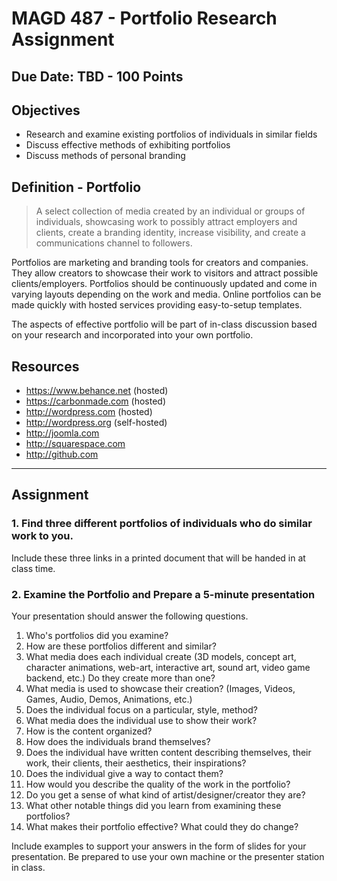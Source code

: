 # MAGD 487 - Portfolio Research Assignment
## Due Date: TBD - 100 Points

## Objectives
+ Research and examine existing portfolios of individuals in similar fields
+ Discuss effective methods of exhibiting portfolios
+ Discuss methods of personal branding

## Definition - Portfolio
> A select collection of media created by an individual or groups of individuals, showcasing work to possibly attract employers and  clients, create a branding identity, increase visibility, and create a communications channel to followers.

Portfolios are marketing and branding tools for creators and companies. They allow creators to showcase their work to visitors and attract possible clients/employers. Portfolios should be continuously updated and come in varying layouts depending on the work and media. Online portfolios can be made quickly with hosted services providing easy-to-setup templates.

The aspects of effective portfolio will be part of in-class discussion based on your research and incorporated into your own portfolio.

## Resources
- https://www.behance.net (hosted)
- https://carbonmade.com (hosted)
- http://wordpress.com (hosted)
- http://wordpress.org (self-hosted)
- http://joomla.com
- http://squarespace.com
- http://github.com

***
## Assignment
### 1. Find three different portfolios of individuals who do similar work to you.
Include these three links in a printed document that will be handed in at class time.

### 2. Examine the Portfolio and Prepare a 5-minute presentation
Your presentation should answer the following questions.

1. Who's portfolios did you examine?
2. How are these portfolios different and similar?
3. What media does each individual create (3D models, concept art, character animations, web-art, interactive art, sound art, video game backend, etc.) Do they create more than one?
4. What media is used to showcase their creation?
(Images, Videos, Games, Audio, Demos, Animations, etc.)
5. Does the individual focus on a particular, style, method?
6. What media does the individual use to show their work?
7. How is the content organized?
8. How does the individuals brand themselves?
9. Does the individual have written content describing themselves, their work, their clients, their aesthetics, their inspirations?
10. Does the individual give a way to contact them?
11. How would you describe the quality of the work in the portfolio?
12. Do you get a sense of what kind of artist/designer/creator they are?
13. What other notable things did you learn from examining these portfolios?
14. What makes their portfolio effective? What could they do change?


Include examples to support your answers in the form of slides for your presentation. Be prepared to use your own machine or the presenter station in class.
